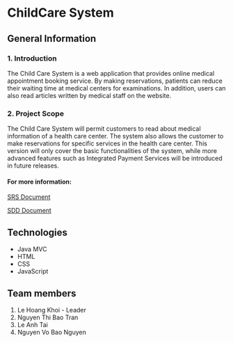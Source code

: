# ChildCare System

## General Information
### 1. Introduction
The Child Care System is a web application that provides online medical appointment
booking service. By making reservations, patients can reduce their waiting time at medical
centers for examinations. In addition, users can also read articles written by medical staff on
the website.

### 2. Project Scope
The Child Care System will permit customers to read about medical information of a health care center.
The system also allows the customer to make reservations for specific services in the health
care center. This version will only cover the basic functionalities of the system, while more
advanced features such as Integrated Payment Services will be introduced in future releases.

#### For more information:
[SRS Document](https://drive.google.com/file/d/1lAMhsCWvfpH-e592yPb_xGD0RSKPcDqS/view?usp=sharing)

[SDD Document](https://drive.google.com/file/d/1Nxte-XcbFZdY_oCpu1Bku2BIG3jm1zNY/view?usp=sharing)

## Technologies
- Java MVC
- HTML
- CSS
- JavaScript

## Team members
1. Le Hoang Khoi - Leader
2. Nguyen Thi Bao Tran
3. Le Anh Tai
4. Nguyen Vo Bao Nguyen
